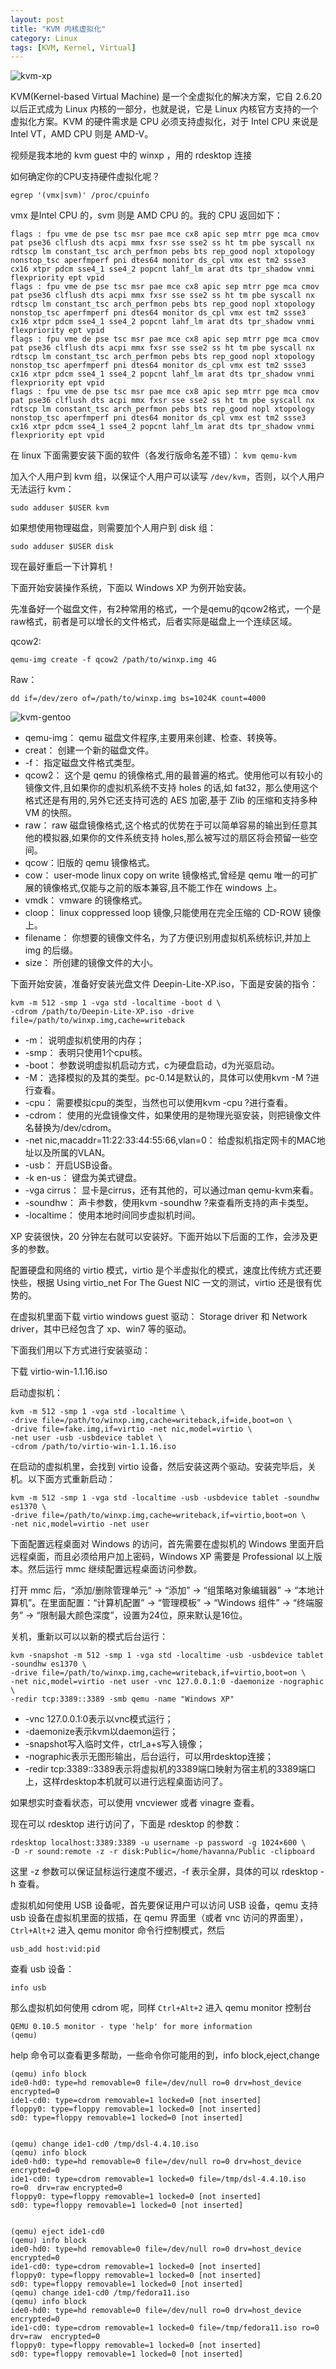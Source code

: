 ```yaml
---
layout: post
title: "KVM 内核虚拟化"
category: Linux
tags: [KVM, Kernel, Virtual]
---
```


![kvm-xp](//cdn.09hd.com/images/2011/08/kvm-xp.png "kvm-xp")

KVM(Kernel-based Virtual Machine) 是一个全虚拟化的解决方案，它自 2.6.20 以后正式成为 Linux 内核的一部分，也就是说，它是 Linux 内核官方支持的一个虚拟化方案。KVM 的硬件需求是 CPU 必须支持虚拟化，对于 Intel CPU 来说是 Intel VT，AMD CPU 则是 AMD-V。

视频是我本地的 kvm guest 中的 winxp ，用的 rdesktop 连接

如何确定你的CPU支持硬件虚拟化呢？

    egrep '(vmx|svm)' /proc/cpuinfo

<!-- more -->

vmx 是Intel CPU 的，svm 则是 AMD CPU 的。我的 CPU 返回如下：

    flags : fpu vme de pse tsc msr pae mce cx8 apic sep mtrr pge mca cmov pat pse36 clflush dts acpi mmx fxsr sse sse2 ss ht tm pbe syscall nx rdtscp lm constant_tsc arch_perfmon pebs bts rep_good nopl xtopology nonstop_tsc aperfmperf pni dtes64 monitor ds_cpl vmx est tm2 ssse3 cx16 xtpr pdcm sse4_1 sse4_2 popcnt lahf_lm arat dts tpr_shadow vnmi flexpriority ept vpid
    flags : fpu vme de pse tsc msr pae mce cx8 apic sep mtrr pge mca cmov pat pse36 clflush dts acpi mmx fxsr sse sse2 ss ht tm pbe syscall nx rdtscp lm constant_tsc arch_perfmon pebs bts rep_good nopl xtopology nonstop_tsc aperfmperf pni dtes64 monitor ds_cpl vmx est tm2 ssse3 cx16 xtpr pdcm sse4_1 sse4_2 popcnt lahf_lm arat dts tpr_shadow vnmi flexpriority ept vpid
    flags : fpu vme de pse tsc msr pae mce cx8 apic sep mtrr pge mca cmov pat pse36 clflush dts acpi mmx fxsr sse sse2 ss ht tm pbe syscall nx rdtscp lm constant_tsc arch_perfmon pebs bts rep_good nopl xtopology nonstop_tsc aperfmperf pni dtes64 monitor ds_cpl vmx est tm2 ssse3 cx16 xtpr pdcm sse4_1 sse4_2 popcnt lahf_lm arat dts tpr_shadow vnmi flexpriority ept vpid
    flags : fpu vme de pse tsc msr pae mce cx8 apic sep mtrr pge mca cmov pat pse36 clflush dts acpi mmx fxsr sse sse2 ss ht tm pbe syscall nx rdtscp lm constant_tsc arch_perfmon pebs bts rep_good nopl xtopology nonstop_tsc aperfmperf pni dtes64 monitor ds_cpl vmx est tm2 ssse3 cx16 xtpr pdcm sse4_1 sse4_2 popcnt lahf_lm arat dts tpr_shadow vnmi flexpriority ept vpid

在 linux 下面需要安装下面的软件（各发行版命名差不错）： `kvm qemu-kvm`

加入个人用户到 kvm 组，以保证个人用户可以读写 `/dev/kvm`，否则，以个人用户无法运行 kvm：

    sudo adduser $USER kvm

如果想使用物理磁盘，则需要加个人用户到 disk 组：

    sudo adduser $USER disk

现在最好重启一下计算机！

下面开始安装操作系统，下面以 Windows XP 为例开始安装。

先准备好一个磁盘文件，有2种常用的格式，一个是qemu的qcow2格式，一个是raw格式，前者是可以增长的文件格式，后者实际是磁盘上一个连续区域。

qcow2:

    qemu-img create -f qcow2 /path/to/winxp.img 4G

Raw：

    dd if=/dev/zero of=/path/to/winxp.img bs=1024K count=4000

![kvm-gentoo](//cdn.09hd.com/images/2011/08/kvm-gentoo.png "kvm-gentoo")

- qemu-img： qemu 磁盘文件程序,主要用来创建、检查、转换等。
- creat： 创建一个新的磁盘文件。
- -f： 指定磁盘文件格式类型。
- qcow2： 这个是 qemu 的镜像格式,用的最普遍的格式。使用他可以有较小的镜像文件,且如果你的虚拟机系统不支持 holes 的话,如 fat32，那么使用这个格式还是有用的,另外它还支持可选的 AES 加密,基于 Zlib 的压缩和支持多种 VM 的快照。
- raw： raw 磁盘镜像格式,这个格式的优势在于可以简单容易的输出到任意其他的模拟器,如果你的文件系统支持 holes,那么被写过的扇区将会预留一些空间。
- qcow：旧版的 qemu 镜像格式。
- cow： user-mode linux copy on write 镜像格式,曾经是 qemu 唯一的可扩展的镜像格式,仅能与之前的版本兼容,且不能工作在 windows 上。
- vmdk： vmware 的镜像格式。
- cloop： linux coppressed loop 镜像,只能使用在完全压缩的 CD-ROW 镜像上。
- filename： 你想要的镜像文件名，为了方便识别用虚拟机系统标识,并加上 img 的后缀。
- size： 所创建的镜像文件的大小。

下面开始安装，准备好安装光盘文件 Deepin-Lite-XP.iso，下面是安装的指令：

    kvm -m 512 -smp 1 -vga std -localtime -boot d \
    -cdrom /path/to/Deepin-Lite-XP.iso -drive file=/path/to/winxp.img,cache=writeback

- -m： 说明虚拟机使用的内存；
- -smp： 表明只使用1个cpu核。
- -boot： 参数说明虚拟机启动方式，c为硬盘启动，d为光驱启动。
- -M： 选择模拟的及其的类型。pc-0.14是默认的，具体可以使用kvm -M ?进行查看。
- -cpu： 需要模拟cpu的类型，当然也可以使用kvm -cpu ?进行查看。
- -cdrom： 使用的光盘镜像文件，如果使用的是物理光驱安装，则把镜像文件名替换为/dev/cdrom。
- -net nic,macaddr=11:22:33:44:55:66,vlan=0： 给虚拟机指定网卡的MAC地址以及所属的VLAN。
- -usb： 开启USB设备。
- -k en-us： 键盘为美式键盘。
- -vga cirrus： 显卡是cirrus，还有其他的，可以通过man qemu-kvm来看。
- -soundhw： 声卡参数，使用kvm -soundhw ?来查看所支持的声卡类型。
- -localtime： 使用本地时间同步虚拟机时间。

XP 安装很快，20 分钟左右就可以安装好。下面开始以下后面的工作，会涉及更多的参数。

配置硬盘和网络的 virtio 模式，virtio 是个半虚拟化的模式，速度比传统方式还要快些，根据 Using virtio_net For The Guest NIC 一文的测试，virtio 还是很有优势的。

在虚拟机里面下载 virtio windows guest 驱动： Storage driver 和 Network driver，其中已经包含了 xp、win7 等的驱动。

下面我们用以下方式进行安装驱动：

下载 virtio-win-1.1.16.iso

启动虚拟机：

    kvm -m 512 -smp 1 -vga std -localtime \
    -drive file=/path/to/winxp.img,cache=writeback,if=ide,boot=on \
    -drive file=fake.img,if=virtio -net nic,model=virtio \
    -net user -usb -usbdevice tablet \
    -cdrom /path/to/virtio-win-1.1.16.iso

在启动的虚拟机里，会找到 virtio 设备，然后安装这两个驱动。安装完毕后，关机。以下面方式重新启动：

    kvm -m 512 -smp 1 -vga std -localtime -usb -usbdevice tablet -soundhw es1370 \
    -drive file=/path/to/winxp.img,cache=writeback,if=virtio,boot=on \
    -net nic,model=virtio -net user

下面配置远程桌面对 Windows 的访问，首先需要在虚拟机的 Windows 里面开启远程桌面，而且必须给用户加上密码，Windows XP 需要是 Professional 以上版本。然后运行 mmc 继续配置远程桌面访问参数。

打开 mmc 后，“添加/删除管理单元“ -> “添加” -> “组策略对象编辑器” -> “本地计算机”。在里面配置：“计算机配置” -> “管理模板” -> “Windows 组件” -> “终端服务” -> “限制最大颜色深度”，设置为24位，原来默认是16位。

关机，重新以可以以新的模式后台运行：

    kvm -snapshot -m 512 -smp 1 -vga std -localtime -usb -usbdevice tablet -soundhw es1370 \
    -drive file=/path/to/winxp.img,cache=writeback,if=virtio,boot=on \
    -net nic,model=virtio -net user -vnc 127.0.0.1:0 -daemonize -nographic \
    -redir tcp:3389::3389 -smb qemu -name "Windows XP"

- -vnc 127.0.0.1:0表示以vnc模式运行；
- -daemonize表示kvm以daemon运行；
- -snapshot写入临时文件，ctrl_a+s写入镜像；
- -nographic表示无图形输出，后台运行，可以用rdesktop连接；
- -redir tcp:3389::3389表示将虚拟机的3389端口映射为宿主机的3389端口上，这样rdesktop本机就可以进行远程桌面访问了。

如果想实时查看状态，可以使用 vncviewer 或者 vinagre 查看。

现在可以 rdesktop 进行访问了，下面是 rdesktop 的参数：

    rdesktop localhost:3389:3389 -u username -p password -g 1024×600 \
    -D -r sound:remote -z -r disk:Public=/home/havanna/Public -clipboard

这里 -z 参数可以保证鼠标运行速度不缓迟，-f 表示全屏，具体的可以 rdesktop -h 查看。

虚拟机如何使用 USB 设备呢，首先要保证用户可以访问 USB 设备，qemu 支持 usb 设备在虚拟机里面的拔插，在 qemu 界面里（或者 vnc 访问的界面里），`Ctrl+Alt+2` 进入 qemu monitor 命令行控制模式，然后

    usb_add host:vid:pid

查看 usb 设备：

    info usb

那么虚拟机如何使用 cdrom 呢，同样 `Ctrl+Alt+2` 进入 qemu monitor 控制台

    QEMU 0.10.5 monitor - type 'help' for more information
    (qemu)

help 命令可以查看更多帮助，一些命令你可能用的到，info block,eject,change

    (qemu) info block
    ide0-hd0: type=hd removable=0 file=/dev/null ro=0 drv=host_device encrypted=0
    ide1-cd0: type=cdrom removable=1 locked=0 [not inserted]
    floppy0: type=floppy removable=1 locked=0 [not inserted]
    sd0: type=floppy removable=1 locked=0 [not inserted]


    (qemu) change ide1-cd0 /tmp/dsl-4.4.10.iso
    (qemu) info block
    ide0-hd0: type=hd removable=0 file=/dev/null ro=0 drv=host_device encrypted=0
    ide1-cd0: type=cdrom removable=1 locked=0 file=/tmp/dsl-4.4.10.iso ro=0  drv=raw encrypted=0
    floppy0: type=floppy removable=1 locked=0 [not inserted]
    sd0: type=floppy removable=1 locked=0 [not inserted]


    (qemu) eject ide1-cd0
    (qemu) info block
    ide0-hd0: type=hd removable=0 file=/dev/null ro=0 drv=host_device encrypted=0
    ide1-cd0: type=cdrom removable=1 locked=0 [not inserted]
    floppy0: type=floppy removable=1 locked=0 [not inserted]
    sd0: type=floppy removable=1 locked=0 [not inserted]
    (qemu) change ide1-cd0 /tmp/fedora11.iso
    (qemu) info block
    ide0-hd0: type=hd removable=0 file=/dev/null ro=0 drv=host_device encrypted=0
    ide1-cd0: type=cdrom removable=1 locked=0 file=/tmp/fedora11.iso ro=0 drv=raw  encrypted=0
    floppy0: type=floppy removable=1 locked=0 [not inserted]
    sd0: type=floppy removable=1 locked=0 [not inserted]
